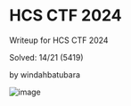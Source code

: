 # HCS CTF 2024

Writeup for HCS CTF 2024

Solved: 14/21 (5419)

by windahbatubara


![image](https://github.com/user-attachments/assets/e7602973-3407-40a2-b4e2-85e5a15e495d)
